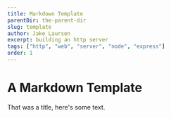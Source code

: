 ```yaml
---
title: Markdown Template
parentDir: the-parent-dir
slug: template
author: Jake Laursen
excerpt: building an http server
tags: ["http", "web", "server", "node", "express"]
order: 1
---
```


# A Markdown Template

That was a title, here's some text.
